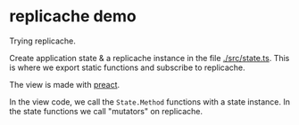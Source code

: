 # replicache demo

Trying replicache.

Create application state & a replicache instance in the file [./src/state.ts](./src/state.ts). This is where we export static functions and subscribe to replicache.

The view is made with [preact](https://preactjs.com/).

In the view code, we call the `State.Method` functions with a state instance. In the state functions we call "mutators" on replicache.
